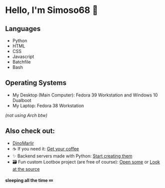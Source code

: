 # Hello, I'm Simoso68 👋

## Languages

- Python
- HTML
- CSS
- Javascript
- Batchfile
- Bash

## Operating Systems

- My Desktop (Main Computer): Fedora 39 Workstation and Windows 10 Dualboot
- My Laptop: Fedora 38 Workstation

*(not using Arch btw)*

## Also check out:

- [DinoMarlir](https://github.com/DinoMarlir)
- ☕ If you need it: [Get your coffee](https://github.com/Simoso68/i-need-coffee)
- ✨ Backend servers made with Python: [Start creating them](https://github.com/Simoso68/backpipe)
- 🗃️ Fun custom Lootbox project (are free of course): [Open some](https://simoso68.github.io/mineboxes) or [Look at the source](https://github.com/Simoso68/mineboxes)

#### sleeping all the time 💤
